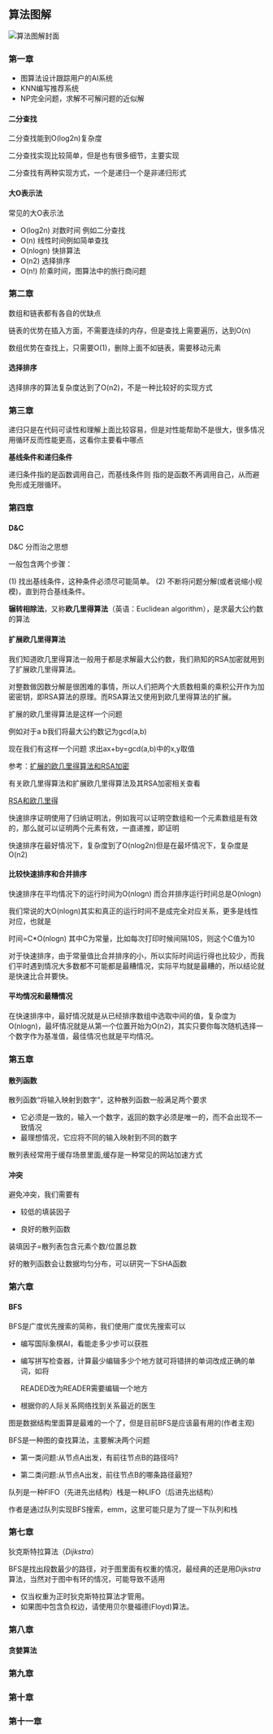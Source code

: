 ## 算法图解

![算法图解封面](./../../source/algorithm.jpg)

### 第一章

* 图算法设计跟踪用户的AI系统
* KNN编写推荐系统
* NP完全问题，求解不可解问题的近似解



#### 二分查找

二分查找能到O(log2n)复杂度

二分查找实现比较简单，但是也有很多细节，主要实现

二分查找有两种实现方式，一个是递归一个是非递归形式

#### 大O表示法

常见的大O表示法

* O(log2n) 对数时间 例如二分查找 
* O(n) 线性时间例如简单查找
* O(nlogn) 快排算法
* O(n2) 选择排序
* O(n!)  阶乘时间，图算法中的旅行商问题

### 第二章

数组和链表都有各自的优缺点

链表的优势在插入方面，不需要连续的内存，但是查找上需要遍历，达到O(n)

数组优势在查找上，只需要O(1)，删除上面不如链表，需要移动元素

#### 选择排序

选择排序的算法复杂度达到了O(n2)，不是一种比较好的实现方式

### 第三章

递归只是在代码可读性和理解上面比较容易，但是对性能帮助不是很大，很多情况用循环反而性能更高，这看你主要看中哪点

**基线条件和递归条件**

递归条件指的是函数调用自己，而基线条件则 指的是函数不再调用自己，从而避免形成无限循环。

### 第四章

#### D&C

D&C 分而治之思想

一般包含两个步骤：

(1)  找出基线条件，这种条件必须尽可能简单。
(2)  不断将问题分解(或者说缩小规模)，直到符合基线条件。

**辗转相除法**，又称**欧几里得算法**（英语：Euclidean algorithm），是求最大公约数的算法

#### 扩展欧几里得算法

我们知道欧几里得算法一般用于都是求解最大公约数，我们熟知的RSA加密就用到了扩展欧几里得算法。

对整数做因数分解是很困难的事情，所以人们把两个大质数相乘的乘积公开作为加密密钥，即RSA算法的原理。而RSA算法又使用到欧几里得算法的扩展。

扩展的欧几里得算法是这样一个问题

例如对于a b我们将最大公约数记为gcd(a,b)

现在我们有这样一个问题 求出ax+by=gcd(a,b)中的x,y取值

参考：[扩展的欧几里得算法和RSA加密](https://blog.text.wiki/2018/09/26/rsa.html)

有关欧几里得算法和扩展欧几里得算法及其RSA加密相关查看

[RSA和欧几里得](https://github.com/Fourous/LeetCode/tree/master/Article/RSA和欧几里得.md)

快速排序证明使用了归纳证明法，例如我可以证明空数组和一个元素数组是有效的，那么就可以证明两个元素有效，一直递推，即证明

快速排序在最好情况下，复杂度到了O(nlog2n)但是在最坏情况下，复杂度是O(n2)

#### 比较快速排序和合并排序

快速排序在平均情况下的运行时间为O(nlogn) 而合并排序运行时间总是O(nlogn)

我们常说的大O(nlogn)其实和真正的运行时间不是成完全对应关系，更多是线性对应，也就是

时间=C*O(nlogn) 其中C为常量，比如每次打印时候间隔10S，则这个C值为10

对于快速排序，由于常量值比合并排序的小，所以实际时间运行得也比较少，而我们平时遇到情况大多数都不可能都是最糟情况，实际平均就是最糟的，所以结论就是快速比合并要快。

#### 平均情况和最糟情况

在快速排序中，最好情况就是从已经排序数组中选取中间的值，复杂度为O(nlogn)，最坏情况就是从第一个位置开始为O(n2)，其实只要你每次随机选择一个数字作为基准值，最佳情况也就是平均情况。

### 第五章

#### 散列函数

散列函数“将输入映射到数字”，这种散列函数一般满足两个要求

* 它必须是一致的，输入一个数字，返回的数字必须是唯一的，而不会出现不一致情况
* 最理想情况，它应将不同的输入映射到不同的数字

散列表经常用于缓存场景里面,缓存是一种常见的网站加速方式

#### 冲突

避免冲突，我们需要有

* 较低的填装因子

* 良好的散列函数

装填因子=散列表包含元素个数/位置总数

好的散列函数会让数据均匀分布，可以研究一下SHA函数

### 第六章

#### BFS

BFS是广度优先搜索的简称，我们使用广度优先搜索可以

* 编写国际象棋AI，看能走多少步可以获胜

* 编写拼写检查器，计算最少编辑多少个地方就可将错拼的单词改成正确的单词，如将

  READED改为READER需要编辑一个地方

* 根据你的人际关系网络找到关系最近的医生

图是数据结构里面算是最难的一个了，但是目前BFS是应该最有用的(作者主观)

BFS是一种图的查找算法，主要解决两个问题

* 第一类问题:从节点A出发，有前往节点B的路径吗?

* 第二类问题:从节点A出发，前往节点B的哪条路径最短?

队列是一种FIFO（先进先出结构）栈是一种LIFO（后进先出结构）

作者是通过队列实现BFS搜索，emm，这里可能只是为了提一下队列和栈

### 第七章

狄克斯特拉算法（*Dijkstra*）

BFS是找出段数最少的路径，对于图里面有权重的情况，最经典的还是用*Dijkstra*算法，当然对于图中有环的情况，可能导致不适用

* 仅当权重为正时狄克斯特拉算法才管用。
*  如果图中包含负权边，请使用贝尔曼福德(Floyd)算法。

### 第八章

#### 贪婪算法



### 第九章

### 第十章

### 第十一章

